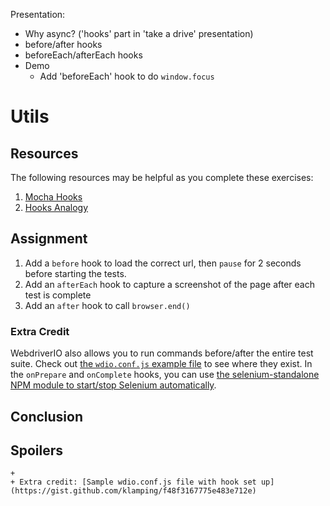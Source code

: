 Presentation:
- Why async? ('hooks' part in 'take a drive' presentation)
- before/after hooks
- beforeEach/afterEach hooks
- Demo
    + Add 'beforeEach' hook to do `window.focus`
    

# Utils

## Resources

The following resources may be helpful as you complete these exercises:

1. [Mocha Hooks](https://mochajs.org/#hooks)
1. [Hooks Analogy](http://blog.kevinlamping.com/take-a-drive-with-webdriverio-and-mocha/#howtotaketurnssafelymochabeforeafterhooks)

## Assignment

1. Add a `before` hook to load the correct url, then `pause` for 2 seconds before starting the tests.
1. Add an `afterEach` hook to capture a screenshot of the page after each test is complete
1. Add an `after` hook to call `browser.end()`

### Extra Credit

WebdriverIO also allows you to run commands before/after the entire test suite. Check out [the `wdio.conf.js` example file](https://github.com/webdriverio/webdriverio/blob/master/examples/wdio.conf.js#L179) to see where they exist. In the `onPrepare` and `onComplete` hooks, you can use [the selenium-standalone NPM module to start/stop Selenium automatically](https://github.com/vvo/selenium-standalone#programmatic-api).

## Conclusion

## Spoilers

    + 
    + Extra credit: [Sample wdio.conf.js file with hook set up](https://gist.github.com/klamping/f48f3167775e483e712e)